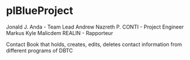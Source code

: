 # plBlueProject

Jonald J. Anda - Team Lead
Andrew Nazreth P. CONTI - Project Engineer
Markus Kyle Malicdem REALIN - Rapporteur

Contact Book that holds, creates, edits, deletes contact information from different programs of DBTC
